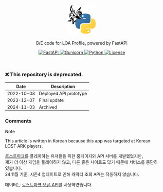 <p align="center">
  <img src="logo.png" alt="Logo">
  
  <p align="center">
    B/E code for LOA Profile, powered by FastAPI
  </p>

  <p align="center">
    <a href="https://fastapi.tiangolo.com/">
      <img src="https://img.shields.io/badge/FastAPI-009688?logo=fastapi&logoColor=fff&style=flat" alt="FastAPI">
    </a>
    <a href="https://gunicorn.org/">
      <img src="https://img.shields.io/badge/Gunicorn-499848?logo=gunicorn&logoColor=fff&style=flat" alt="Gunicorn">
    </a>
    <a href="https://www.python.org/">
      <img src="https://img.shields.io/badge/Python-3776AB?logo=python&logoColor=fff&style=flat" alt="Python">
    </a>
    <a href="./LICENSE">
      <img src="https://img.shields.io/github/license/BeaverHouse/loa-profile-back" alt="License">
    </a>
  </p>
</p>

<!-- Content -->

<br/>

### ❌ This repository is deprecated.

| Date       | Description            |
| ---------- | ---------------------- |
| 2022-10-08 | Deployed API prototype |
| 2023-12-07 | Final update           |
| 2024-11-03 | Archived               |

### Comments

> [!NOTE]  
> This article is written in Korean because this app was targeted at Korean LOST ARK players.

[로스트아크]를 플레이하는 유저들을 위한 홈페이지와 API 서버를 개발했었지만,  
제가 더 이상 게임을 플레이하지 않고, 다른 좋은 사이트도 많기 때문에 서비스를 중단하였습니다.  
24.11월 기준, 시즌4 업데이트로 인해 캐릭터 조회 API는 작동하지 않습니다.

데이터는 [로스트아크 오픈 API]를 사용하였습니다.

[로스트아크]: https://lostark.game.onstove.com/Main
[로스트아크 오픈 API]: https://developer-lostark.game.onstove.com/
